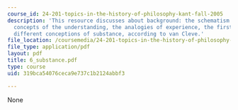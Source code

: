 ```yaml
---
course_id: 24-201-topics-in-the-history-of-philosophy-kant-fall-2005
description: 'This resource discusses about background: the schematism of the pure
  concepts of the understanding, the analogies of experience, the first analogy and
  different conceptions of substance, according to van Cleve.'
file_location: /coursemedia/24-201-topics-in-the-history-of-philosophy-kant-fall-2005/319bca54076ceca9e737c1b2124abbf3_6_substance.pdf
file_type: application/pdf
layout: pdf
title: 6_substance.pdf
type: course
uid: 319bca54076ceca9e737c1b2124abbf3

---
```

None